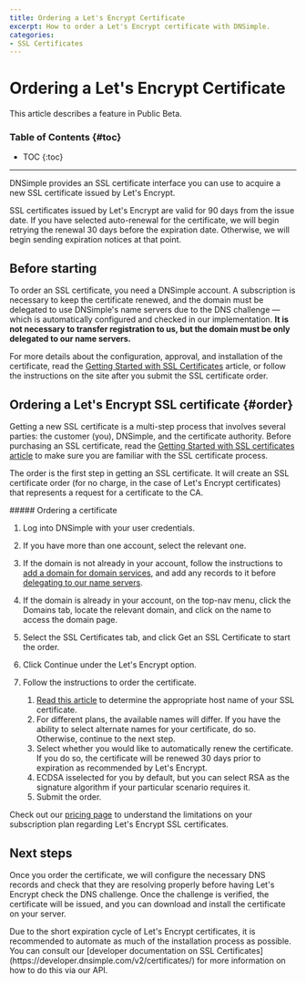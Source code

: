 ```yaml
---
title: Ordering a Let's Encrypt Certificate
excerpt: How to order a Let's Encrypt certificate with DNSimple.
categories:
- SSL Certificates
---
```


# Ordering a Let's Encrypt Certificate

<info>
This article describes a feature in Public Beta.
</info>

### Table of Contents {#toc}

* TOC
{:toc}

---

DNSimple provides an SSL certificate interface you can use to acquire a new SSL certificate issued by Let's Encrypt.

SSL certificates issued by Let's Encrypt are valid for 90 days from the issue date. If you have selected auto-renewal for the certificate, we will begin retrying the renewal 30 days before the expiration date. Otherwise, we will begin sending expiration notices at that point.


## Before starting

To order an SSL certificate, you need a DNSimple account. A subscription is necessary to keep the certificate renewed, and the domain must be delegated to use DNSimple's name servers due to the DNS challenge — which is automatically configured and checked in our implementation. **It is not necessary to transfer registration to us, but the domain must be only delegated to our name servers.**

For more details about the configuration, approval, and installation of the certificate, read the [Getting Started with SSL Certificates](/articles/getting-started-ssl-certificates) article, or follow the instructions on the site after you submit the SSL certificate order.


## Ordering a Let's Encrypt SSL certificate {#order}

Getting a new SSL certificate is a multi-step process that involves several parties: the customer (you), DNSimple, and the certificate authority. Before purchasing an SSL certificate, read the [Getting Started with SSL certificates article](/articles/getting-started-ssl-certificates) to make sure you are familiar with the SSL certificate process.

The order is the first step in getting an SSL certificate. It will create an SSL certificate order (for no charge, in the case of Let's Encrypt certificates) that represents a request for a certificate to the CA.

<div class="section-steps" markdown="1">
##### Ordering a certificate

1.  Log into DNSimple with your user credentials.
1.  If you have more than one account, select the relevant one.
1.  If the domain is not already in your account, follow the instructions to [add a domain for domain services](/articles/adding-domain), and add any records to it before [delegating to our name servers](/articles/delegating-dnsimple-hosted).
1.  If the domain is already in your account, on the top-nav menu, click the <label>Domains</label> tab, locate the relevant domain, and click on the name to access the domain page.
1.  Select the SSL Certificates tab, and click <label>Get an SSL Certificate</label> to start the order.
1.  Click <label>Continue</label> under the Let's Encrypt option.
1.  Follow the instructions to order the certificate.

    1.  [Read this article](/articles/ssl-certificate-names) to determine the appropriate host name of your SSL certificate.
    1.  For different plans, the available names will differ. If you have the ability to select alternate names for your certificate, do so. Otherwise, continue to the next step.
    1.  Select whether you would like to automatically renew the certificate. If you do so, the certificate will be renewed 30 days prior to expiration as recommended by Let's Encrypt.
    1.  ECDSA isselected for you by default, but you can select RSA as the signature algorithm if your particular scenario requires it.
    1.  Submit the order.
</div>

Check out our [pricing page](https://dnsimple.com/pricing) to understand the limitations on your subscription plan regarding Let's Encrypt SSL certificates.

## Next steps

Once you order the certificate, we will configure the necessary DNS records and check that they are resolving properly before having Let's Encrypt check the DNS challenge. Once the challenge is verified, the certificate will be issued, and you can download and install the certificate on your server.

<tip>
Due to the short expiration cycle of Let's Encrypt certificates, it is recommended to automate as much of the installation process as possible. You can consult our [developer documentation on SSL Certificates](https://developer.dnsimple.com/v2/certificates/) for more information on how to do this via our API.
</tip>
